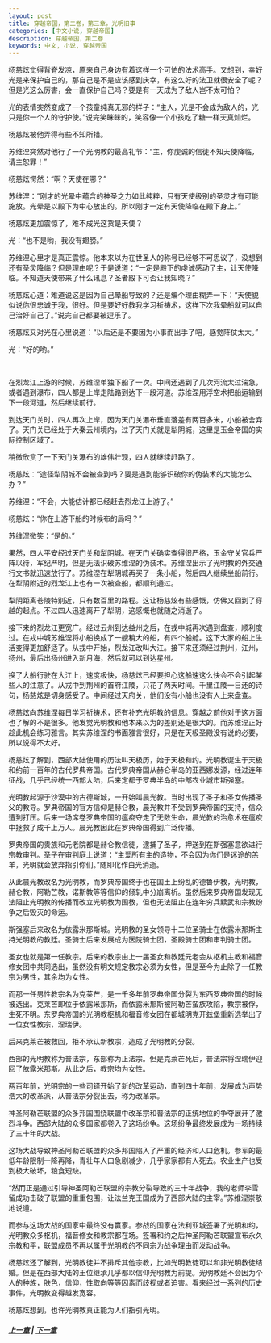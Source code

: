 ```yaml
---
layout: post
title: 穿越帝国，第二卷，第三章，光明旧事
categories: [中文小说, 穿越帝国]
description: 穿越帝国，第二卷
keywords: 中文, 小说, 穿越帝国
---
```


杨慈炫觉得背脊发凉，原来自己身边有着这样一个可怕的法术高手。又想到，幸好光是来保护自己的，那自己是不是应该感到庆幸，有这么好的法卫就很安全了呢？但是光这么厉害，会一直保护自己吗？要是有一天成为了敌人岂不太可怕？

光的表情突然变成了一个孩童纯真无邪的样子：“主人，光是不会成为敌人的，光只是你一个人的守护使。”说完笑眯眯的，笑容像一个小孩吃了糖一样天真灿烂。

杨慈炫被他弄得有些不知所措。

苏维涅突然对他行了一个光明教的最高礼节：“主，你虔诚的信徒不知天使降临，请主恕罪！”

杨慈炫愕然：“啊？天使在哪？”

苏维涅：“刚才的光晕中蕴含的神圣之力如此纯粹，只有天使级别的圣灵才有可能施放。光晕是以殿下为中心放出的。所以刚才一定有天使降临在殿下身上。”

杨慈炫更加震惊了，难不成光这货是天使？

光：“也不是哟，我没有翅膀。”

苏维涅心里才是真正震惊。他本来以为在世圣人的称号已经够不可思议了，没想到还有圣灵降临？但是理由呢？于是说道：“一定是殿下的虔诚感动了主，让天使降临。不知道天使带来了什么讯息？圣者殿下可否让我知晓？”

杨慈炫心道：难道说这是因为自己晕船导致的？还是编个理由糊弄一下：“天使貌似说你很忠诚于我，很好。但是要好好教我学习祈祷术，这样下次我晕船就可以自己治好自己了。”说完自己都要被逗乐了。

杨慈炫又对光在心里说道：“以后还是不要因为小事而出手了吧，感觉阵仗太大。”

光：“好的哟。”

<br>

在烈龙江上游的时候，苏维涅单独下船了一次。中间还遇到了几次河流太过湍急，或者遇到瀑布，四人都是上岸走陆路到达下一段河道。苏维涅用浮空术把船运输到下一段河道，然后继续前行。

到达天门关时，四人再次上岸，因为天门关瀑布垂直落差有两百多米，小船被舍弃了。天门关已经处于大秦云州境内，过了天门关就是犁阴城，这里是玉金帝国的实际控制区域了。

稍微欣赏了一下天门关瀑布的雄伟壮观，四人就继续赶路了。

杨慈炫：“途径犁阴城不会被查到吗？要是遇到能够识破你的伪装术的大能怎么办？”

苏维涅：“不会，大能估计都已经赶去烈龙江上游了。”

杨慈炫：“你在上游下船的时候布的局吗？”

苏维涅微笑：“是的。”

果然，四人平安经过天门关和犁阴城。在天门关确实查得很严格，玉金守关官兵严阵以待，军纪严明，但是无法识破苏维涅的伪装术。苏维涅出示了光明教的外交通行文书就迅速放行了。苏维涅在犁阴城再买了一条小船，然后四人继续坐船前行。在犁阴附近的烈龙江上也有一次被查船，都顺利通过。

犁阴距离苍陵特别近，只有数百里的路程。这让杨慈炫有些感慨，仿佛又回到了穿越的起点。不过四人迅速离开了犁阴，这感慨也就随之消逝了。

接下来的烈龙江更宽广。经过云州到达益州之后，在戎中城再次遇到盘查，顺利度过。在戎中城苏维涅将小船换成了一艘稍大的船，有四个船舱。这下大家的船上生活变得更加舒适了。从戎中开始，烈龙江改叫大江。接下来还须经过荆州，江州，扬州，最后出扬州进入新月海，然后就可以到达星州。

换了大船行驶在大江上，速度极快，杨慈炫已经要担心这船速这么快会不会引起某些人的注意了。从戎中到荆州的首府江陵，只花了两天时间。千里江陵一日还的诗句，杨慈炫是切身感受了。中间经过天府关，他们没有小船也没有人上来盘查。

杨慈炫向苏维涅每日学习祈祷术，还有补充光明教的信息。穿越之前他对于这方面也了解的不是很多。他发觉光明教和他本来以为的差别还是很大的。而苏维涅正好趁此机会练习雅言。其实苏维涅的书面雅言很好，只是在天极圣殿没有说的必要，所以说得不太好。

杨慈炫了解到，西部大陆使用的历法叫天极历，始于天极和约。光明教诞生于天极和约前一百年的古代罗典帝国。古代罗典帝国从赫仑半岛的亚西娜发源，经过连年征战，几乎已经统一西部大陆，后来定都于罗典半岛的中部农业城市斯强塞。

光明教起源于沙漠中的古德斯城，一开始叫晨光教。当时出现了圣子和圣女传播圣父的教导。罗典帝国的官方信仰是赫仑教，晨光教并不受到罗典帝国的支持，信众遭到打压。后来一场席卷罗典帝国的瘟疫夺走了无数生命，晨光教的治愈术在瘟疫中拯救了成千上万人。晨光教因此在罗典帝国得到广泛传播。

罗典帝国的贵族和元老院都是赫仑教信徒，逮捕了圣子，押送到在斯强塞意欲进行宗教审判。圣子在审判庭上说道：“主爱所有主的造物，不会因为你们是迷途的羔羊，光明就会放弃指引你们。”随即化作白光消逝。

从此晨光教改名为光明教，而罗典帝国终于也在国土上纷乱的德鲁伊教，光明教，赫仑教，阿勒芒教，诺斯教等等信仰的倾轧中分崩离析。虽然后来罗典帝国发现无法阻止光明教的传播而改立光明教为国教，但也无法阻止在连年穷兵黩武和宗教纷争之后毁灭的命运。

斯强塞后来改名为依露米那斯城。光明教的圣女领导十二位圣骑士在依露米那斯主持光明教的教廷。圣骑士后来发展成为医院骑士团，圣殿骑士团和审判骑士团。

圣女也就是第一任教宗。后来的教宗由上一届圣女和教廷元老会从枢机主教和福音修女团中共同选出，虽然没有明文规定教宗必须为女性，但是至今为止除了一任教宗为男性，其余均为女性。

而那一任男性教宗名为克莱芒，是一千多年前罗典帝国分裂为东西罗典帝国的时候被选出。克莱芒即位于依露米那斯，而依露米那斯被阿勒芒蛮族攻陷，教宗被俘，生死不明。东罗典帝国的光明教枢机和福音修女团在都城明克开兹堡重新选举出了一位女性教宗，涅瑞伊。

后来克莱芒被救回，拒不承认新教宗，造成了光明教的分裂。

西部的光明教称为普法宗，东部称为正法宗。但是克莱芒死后，普法宗将涅瑞伊迎回了依露米那斯。从此之后，教宗均为女性。

两百年前，光明宗的一些司铎开始了新的改革运动，直到四十年前，发展成为声势浩大的改革派，从普法宗分裂出去，称为改革宗。

神圣阿勒芒联盟的众多邦国围绕联盟中改革宗和普法宗的正统地位的争夺展开了激烈斗争。西部大陆的众多国家都卷入了这场纷争。这场纷争最终发展成为一场持续了三十年的大战。

这场大战导致神圣阿勒芒联盟的众多邦国陷入了严重的经济和人口危机。参军的最低年龄限制一降再降，青壮年人口急剧减少，几乎家家都有人死去。农业生产也受到极大破坏，粮食短缺。

“然而正是通过引导神圣阿勒芒联盟的宗教分裂导致的三十年战争，我的老师李雪留成功击破了联盟的重重包围，让法兰克王国成为了西部大陆的主宰。”苏维涅崇敬地说道。

而参与这场大战的国家中最终没有赢家。参战的国家在法利亚城签署了光明和约，光明教众多枢机，福音修女和教宗都在场。签署和约之后神圣阿勒芒联盟宣布永久宗教和平，联盟成员不再以属于光明教的不同宗为战争理由而发动战争。

杨慈炫还了解到，光明教徒并不排斥其他宗教，比如光明教徒可以和非光明教徒结婚。但是在西部大陆的王位继承几乎都以信仰光明教为前提。光明教廷不会因为个人的种族，肤色，信仰，性取向等等因素而歧视或者迫害。看来经过一系列的历史事件，光明教变得越发宽容。

杨慈炫想到，也许光明教真正能为人们指引光明。

##### [上一章](/2020/03/25/TimeTravellerEmpire-2-2/) | [下一章](/2020/03/28/TimeTravellerEmpire-2-4)